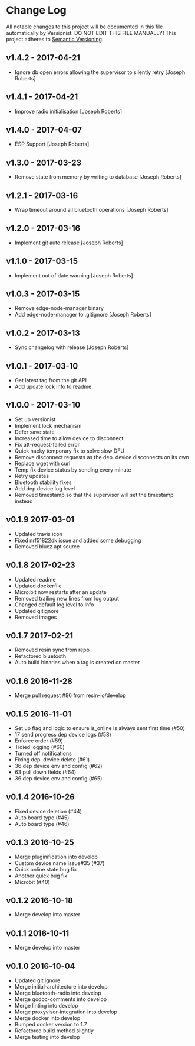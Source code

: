 # Change Log

All notable changes to this project will be documented in this file
automatically by Versionist. DO NOT EDIT THIS FILE MANUALLY!
This project adheres to [Semantic Versioning](http://semver.org/).

## v1.4.2 - 2017-04-21

* Ignore db open errors allowing the supervisor to silently retry [Joseph Roberts]

## v1.4.1 - 2017-04-21

* Improve radio initialisation [Joseph Roberts]

## v1.4.0 - 2017-04-07

* ESP Support [Joseph Roberts]

## v1.3.0 - 2017-03-23

* Remove state from memory by writing to database [Joseph Roberts]

## v1.2.1 - 2017-03-16

* Wrap timeout around all bluetooth operations [Joseph Roberts]

## v1.2.0 - 2017-03-16

* Implement git auto release [Joseph Roberts]

## v1.1.0 - 2017-03-15

* Implement out of date warning [Joseph Roberts]

## v1.0.3 - 2017-03-15

* Remove edge-node-manager binary
* Add edge-node-manager to .gitignore [Joseph Roberts]

## v1.0.2 - 2017-03-13

* Sync changelog with release [Joseph Roberts]

## v1.0.1 - 2017-03-10

* Get latest tag from the git API
* Add update lock info to readme

## v1.0.0 - 2017-03-10

* Set up versionist
* Implement lock mechanism
* Defer save state
* Increased time to allow device to disconnect
* Fix att-request-failed error
* Quick hacky temporary fix to solve slow DFU
* Remove disconnect requests as the dep. device disconnects on its own
* Replace wget with curl
* Temp fix device status by sending every minute
* Retry updates
* Bluetooth stability fixes
* Add dep device log level
* Removed timestamp so that the supervisor will set the timestamp instead

## v0.1.9 2017-03-01

* Updated travis icon
* Fixed nrf51822dk issue and added some debugging
* Removed bluez apt source

## v0.1.8 2017-02-23

* Updated readme
* Updated dockerfile
* Micro:bit now restarts after an update
* Removed trailing new lines from log output
* Changed default log level to Info
* Updated gitignore
* Removed images

## v0.1.7 2017-02-21

* Removed resin sync from repo
* Refactored bluetooth
* Auto build binaries when a tag is created on master

## v0.1.6 2016-11-28

* Merge pull request #86 from resin-io/develop

## v0.1.5 2016-11-01

* Set up flag and logic to ensure is_online is always sent first time (#50)
* 17 send progress dep device logs (#58)
* Enforce order (#59)
* Tidied logging (#60)
* Turned off notifications
* Fixing dep. device delete (#61)
* 36 dep device env and config (#62)
* 63 pull down fields (#64)
* 36 dep device env and config (#65)

## v0.1.4 2016-10-26

* Fixed device deletion (#44)
* Auto board type (#45)
* Auto board type (#46)

## v0.1.3 2016-10-25

* Merge pluginification into develop
* Custom device name issue#35 (#37)
* Quick online state bug fix
* Another quick bug fix
* Microbit (#40)

## v0.1.2 2016-10-18

* Merge develop into master

## v0.1.1 2016-10-11

* Merge develop into master

## v0.1.0 2016-10-04

* Updated git ignore
* Merge initial-architecture into develop
* Merge bluetooth-radio into develop
* Merge godoc-comments into develop
* Merge linting into develop
* Merge proxyvisor-integration into develop
* Merge docker into develop
* Bumped docker version to 1.7
* Refactored build method slightly
* Merge testing into develop
